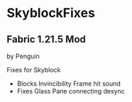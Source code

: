 # SkyblockFixes
## Fabric 1.21.5 Mod
by Penguin

Fixes for Skyblock


- Blocks Invincibility Frame hit sound
- Fixes Glass Pane connecting desync
